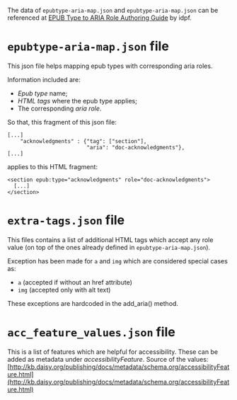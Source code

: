 The data of `epubtype-aria-map.json` and `epubtype-aria-map.json` can be referenced at [EPUB Type to ARIA Role Authoring Guide](https://idpf.github.io/epub-guides/epub-aria-authoring/) by idpf.

# `epubtype-aria-map.json` file
This json file helps mapping epub types with corresponding aria roles.

Information included are:
 -  _Epub type_ name;
 -  _HTML tags_ where the epub type applies;
 -  The corresponding _aria role_.

So that, this fragment of this json file:

```
[...]
    "acknowledgments" : {"tag": ["section"],
                         "aria": "doc-acknowledgments"},
[...]
```

applies to this HTML fragment:

```
<section epub:type="acknowledgments" role="doc-acknowledgments">
  [...]
</section>
```

# `extra-tags.json` file
This files contains a list of additional HTML tags which accept any role value (on top of the ones already defined in `epubtype-aria-map.json`).

Exception has been made for `a` and `img` which are considered special cases as:
 -  `a` (accepted if without an href attribute)
 -  `img` (accepted only with alt text)

These exceptions are hardcoded in the add_aria() method.

# `acc_feature_values.json` file
This is a list of features which are helpful for accessibility. These can be added as metadata under _accessibilityFeature_. Source of the values: [http://kb.daisy.org/publishing/docs/metadata/schema.org/accessibilityFeature.html](http://kb.daisy.org/publishing/docs/metadata/schema.org/accessibilityFeature.html)
